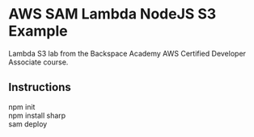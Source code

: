 # AWS SAM Lambda NodeJS S3 Example  
Lambda S3 lab from the Backspace Academy AWS Certified Developer Associate course.  
## Instructions  
npm init  
npm install sharp  
sam deploy  
